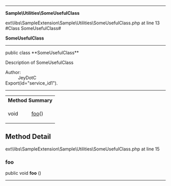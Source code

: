 
- - -

**Sample\Utilities\SomeUsefulClass**
<div class="location">ext\libs\SampleExtension\Sample\Utilities\SomeUsefulClass.php at line 13</div>
#Class SomeUsefulClass#

**SomeUsefulClass**


- - -

<p class="signature">public  class **SomeUsefulClass**</p>

<div class="comment" id="overview_description"><p>Description of SomeUsefulClass</p></div>

<dl>
<dt>Author:</dt>
<dd>JeyDotC</dd>
<dt>Export(id="service_id1").</dt>
</dl>

- - -

<table id="summary_method">
<tr><th colspan="2">Method Summary</th></tr>
<tr>
<td class="type">  void</td>
<td class="description"><p class="name"><a href="#foo">foo</a>()</p></td>
</tr>
</table>

<h2 id="detail_method">Method Detail</h2>
<div class="location">ext\libs\SampleExtension\Sample\Utilities\SomeUsefulClass.php at line 15</div>
<h3 id="foo()">foo</h3>

public  void **foo** ()<div class="details">
</div>

- - -

